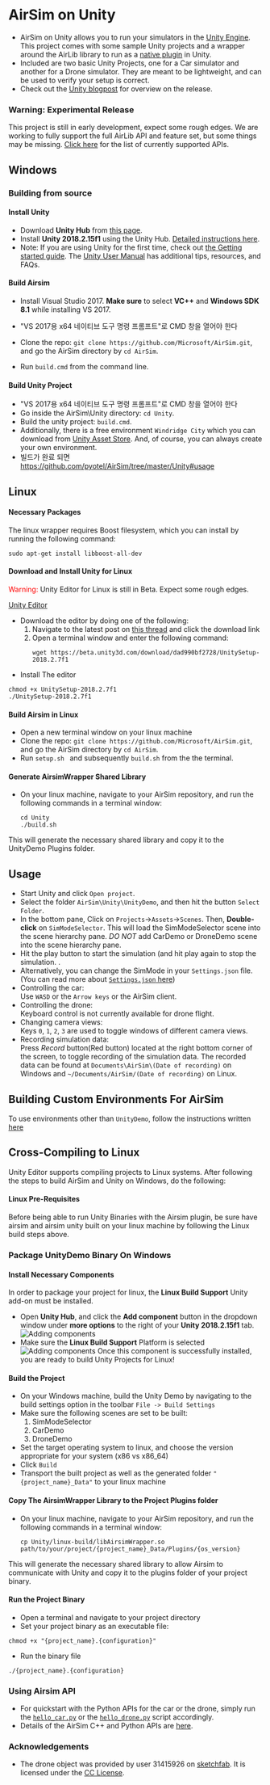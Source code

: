# AirSim on Unity

* AirSim on Unity allows you to run your simulators in the [Unity Engine](https://unity3d.com/). This project comes with some sample Unity projects and a wrapper around the AirLib library to run as a [native plugin](https://docs.unity3d.com/Manual/NativePlugins.html) in Unity. 
* Included are two basic Unity Projects, one for a Car simulator and another for a Drone simulator. They are meant to be lightweight, and can be used to verify your setup is correct. 
* Check out the [Unity blogpost](https://blogs.unity3d.com/2018/11/14/airsim-on-unity-experiment-with-autonomous-vehicle-simulation/) for overview on the release.  

### Warning: Experimental Release
This project is still in early development, expect some rough edges. We are working to fully support the full AirLib API and feature set, but some things may be missing. [Click here](../docs/unity_api_support.md) for the list of currently supported APIs.

## Windows
### Building from source
#### Install Unity
* Download **Unity Hub** from [this page](https://unity3d.com/get-unity/download). 
* Install **Unity 2018.2.15f1** using the Unity Hub. [Detailed instructions here](https://docs.unity3d.com/Manual/GettingStartedInstallingHub.html). 
* Note: If you are using Unity for the first time, check out [the Getting started guide](https://docs.unity3d.com/Manual/GettingStarted.html). The [Unity User Manual](https://docs.unity3d.com/Manual/UnityManual.html) has additional tips, resources, and FAQs.

#### Build Airsim
* Install Visual Studio 2017. 
**Make sure** to select **VC++** and **Windows SDK 8.1** while installing VS 2017.   

* "VS 2017용 x64 네이티브 도구 명령 프롬프트"로 CMD 창을 열어야 한다
* Clone the repo: `git clone https://github.com/Microsoft/AirSim.git`, and go the AirSim directory by `cd AirSim`. 
* Run `build.cmd` from the command line. 

#### Build Unity Project
* "VS 2017용 x64 네이티브 도구 명령 프롬프트"로 CMD 창을 열어야 한다
* Go inside the AirSim\Unity directory: `cd Unity`. 
* Build the unity project: `build.cmd`.   
* Additionally, there is a free environment `Windridge City` which you can download from [Unity Asset Store](https://assetstore.unity.com/packages/3d/environments/roadways/windridge-city-132222). And, of course, you can always create your own environment.
* 빌드가 완료 되면 https://github.com/pyotel/AirSim/tree/master/Unity#usage  
## Linux
#### Necessary Packages
The linux wrapper requires Boost filesystem, which you can install by running the following command:
```
sudo apt-get install libboost-all-dev
```
#### Download and Install Unity for Linux
<span style="color:red">Warning:</span> Unity Editor for Linux is still in Beta. Expect some rough edges.

[Unity Editor](https://forum.unity.com/threads/unity-on-linux-release-notes-and-known-issues.350256/#post-2556301)
* Download the editor by doing one of the following:
	1. Navigate to the latest post on [this thread](https://forum.unity.com/threads/unity-on-linux-release-notes-and-known-issues.350256/#post-2556301) and click the download link
	2. Open a terminal window and enter the following command:
		```
		wget https://beta.unity3d.com/download/dad990bf2728/UnitySetup-2018.2.7f1
		```
* Install The editor
```
chmod +x UnitySetup-2018.2.7f1
./UnitySetup-2018.2.7f1
```

#### Build Airsim in Linux
* Open a new terminal window on your linux machine
* Clone the repo: `git clone https://github.com/Microsoft/AirSim.git`, and go the AirSim directory by `cd AirSim`. 
* Run `setup.sh ` and subsequently `build.sh` from the the terminal.

#### Generate AirsimWrapper Shared Library
* On your linux machine, navigate to your AirSim repository, and run the following commands in a terminal window:
	```
	cd Unity
	./build.sh
	```
This will generate the necessary shared library and copy it to the UnityDemo Plugins folder.

## Usage 
* Start Unity and click `Open project`. 
* Select the folder `AirSim\Unity\UnityDemo`, and then hit the button `Select Folder`. 
* In the bottom pane, Click on `Projects`->`Assets`->`Scenes`. Then, **Double-click** on `SimModeSelector`. This will load the SimModeSelector scene into the scene hierarchy pane. *DO NOT* add CarDemo or DroneDemo scene into the scene hierarchy pane.
* Hit the play button to start the simulation (and hit play again to stop the simulation. .  
* Alternatively, you can change the SimMode in your `Settings.json` file. (You can read more about [`Settings.json` here](https://github.com/Microsoft/AirSim/blob/master/docs/settings.md))
* Controlling the car:    
Use `WASD` or the `Arrow keys` or the AirSim client.   
* Controlling the drone:    
Keyboard control is not currently available for drone flight.
* Changing camera views:    
Keys `0`, `1`, `2`, `3` are used to toggle windows of different camera views.
* Recording simulation data:    
Press *Record* button(Red button) located at the right bottom corner of the screen, to toggle recording of the simulation data. The recorded data can be found at `Documents\AirSim\(Date of recording)` on Windows and `~/Documents/AirSim/(Date of recording)` on Linux.
## Building Custom Environments For AirSim
To use environments other than `UnityDemo`, follow the instructions written [here](../docs/custom_unity_environments.md)
## Cross-Compiling to Linux
Unity Editor supports compiling projects to Linux systems.
After following the steps to build AirSim and Unity on Windows, do the following:

#### Linux Pre-Requisites
Before being able to run Unity Binaries with the Airsim plugin, be sure have airsim and airsim unity built on your linux machine by following the Linux build steps above.

### Package UnityDemo Binary On Windows

#### Install Necessary Components
In order to package your project for linux, the **Linux Build Support** Unity add-on must be installed.
* Open **Unity Hub**, and click the **Add component** button in the dropdown window under **more options** to the right of your **Unity 2018.2.15f1** tab.
![Adding components](../docs/images/unity_linux_components_1.PNG)
* Make sure the **Linux Build Support** Platform is selected
![Adding components](../docs/images/unity_linux_components_2.PNG)
Once this component is successfully installed, you are ready to build Unity Projects for Linux!

#### Build the Project
* On your Windows machine, build the Unity Demo by navigating to the build settings option in the toolbar ```File -> Build Settings```
* Make sure the following scenes are set to be built:
	1. SimModeSelector
	2. CarDemo
	3. DroneDemo
* Set the target operating system to linux, and choose the version appropriate for your system (x86 vs x86_64)
* Click ```Build```
* Transport the built project as well as the generated folder ```"{project_name}_Data"``` to your linux machine

#### Copy The AirsimWrapper Library to the Project Plugins folder
* On your linux machine, navigate to your AirSim repository, and run the following commands in a terminal window:
	```
	cp Unity/linux-build/libAirsimWrapper.so path/to/your/project/{project_name}_Data/Plugins/{os_version}
	```
This will generate the necessary shared library to allow Airsim to communicate with Unity and copy it to the plugins folder of your project binary.

#### Run the Project Binary
* Open a terminal and navigate to your project directory
* Set your project binary as an executable file:
```
chmod +x "{project_name}.{configuration}"
```
* Run the binary file
```
./{project_name}.{configuration}
```
### Using Airsim API
* For quickstart with the Python APIs for the car or the drone, simply run the [`hello_car.py`](https://github.com/Microsoft/AirSim/blob/master/PythonClient/car/hello_car.py) or the [`hello_drone.py`](https://github.com/Microsoft/AirSim/blob/master/PythonClient/multirotor/hello_drone.py) script accordingly. 
* Details of the AirSim C++ and Python APIs are [here](https://github.com/Microsoft/AirSim/blob/master/docs/apis.md). 

### Acknowledgements
* The drone object was provided by user 31415926 on [sketchfab](https://sketchfab.com/models/055841df0fb24cd4abde06a91f7d360a). It is licensed under the [CC License](https://creativecommons.org/licenses/by/4.0/).
